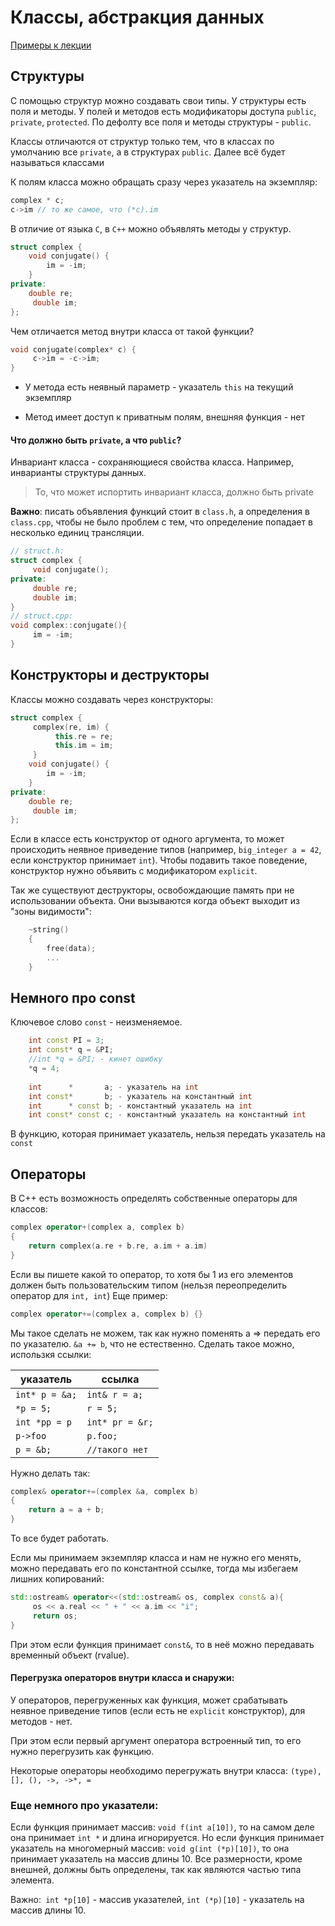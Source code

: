 # Классы, абстракция данных
[Примеры к лекции](https://github.com/sorokin/cpp-course/blob/gh-pages/demos/string-demo/main.cpp)

## Структуры

С помощью структур можно создавать свои типы. У структуры есть поля и методы. У полей и методов есть модификаторы доступа `public`, `private`, `protected`. По дефолту все поля и методы структуры - `public`.

Классы отличаются от структур только тем, что в классах по умолчанию все `private`, а в структурах `public`. Далее всё будет называться классами

К полям класса можно обращать сразу через указатель на экземпляр:

```c++
complex * c;
c->im // то же самое, что (*c).im
```

В отличие от языка `C`, в `C++` можно объявлять методы у структур.

```c++
struct complex {
	void conjugate() {	
		im = -im;
	}
private:
	double re;
     double im;
};
```
Чем отличается метод внутри класса от такой функции?

```C++
void conjugate(complex* c) {
     c->im = -c->im; 
}
```

- У метода есть неявный параметр - указатель `this` на текущий экземпляр

- Метод имеет доступ к приватным полям, внешняя функция - нет

#### Что должно быть `private`, а что `public`?

Инвариант класса - сохраняющиеся свойства класса. Например, инварианты структуры данных.
> То, что может испортить инвариант класса, должно быть private

**Важно**: писать объявления функций стоит в `class.h`, а определения в `class.cpp`, чтобы не было проблем с тем, что определение попадает в несколько единиц трансляции.

```c++
// struct.h:
struct complex {
     void conjugate();
private:
     double re;
     double im;
}
// struct.cpp:
void complex::conjugate(){
     im = -im;
}
```

## Конструкторы и деструкторы

Классы можно создавать через конструкторы:

```c++
struct complex {
     complex(re, im) {
          this.re = re;
          this.im = im;
     }
	void conjugate() {	
		im = -im;
	}
private:
	double re;
     double im;
};
```
Если в классе есть конструктор от одного аргумента, то может происходить неявное приведение типов (например, `big_integer a = 42`, если конструктор принимает `int`). Чтобы подавить такое поведение, конструктор нужно объявить с модификатором `explicit`.  

Так же существуют деструкторы, освобождающие память при не использовании объекта. Они вызываются когда объект выходит из "зоны видимости":

```C++
	~string()
	{
		free(data);
		...
	}
```
## Немного про const

Ключевое слово `const` - неизменяемое.
```c++
	int const PI = 3;
	int const* q = &PI; 
	//int *q = &PI; - кинет ошибку
	*q = 4;
	
	int		 *		 a; - указатель на int
	int	const*		 b; - указатель на константный int
	int		 * const b; - константный указатель на int
	int const* const c; - константный указатель на константный int
```

В функцию, которая принимает указатель, нельзя передать указатель на `const`

## Операторы

В С++ есть возможность определять собственные операторы для классов:
```c++
complex operator+(complex a, complex b)
{
	return complex(a.re + b.re, a.im + a.im)
}
```
Если вы пишете какой то оператор, то хотя бы 1 из его элементов должен быть пользовательским типом (нельзя переопределить оператор для `int, int`)
Еще пример:

```c++
complex operator+=(complex a, complex b) {}
```
Мы такое сделать не можем, так как нужно поменять а => передать его по указателю. `&a += b`, что не естественно.
Сделать такое можно, использкя ссылки:


|указатель		|	ссылка			|
|---------------|-------------------|
|`int* p = &a;`	|	`int& r = a;`	|
|`*p = 5;`		|	`r = 5;`		|
|`int *pp = p`	|	`int* pr = &r;`	|
|`p->foo`|	`p.foo;`	|
|`p = &b;`		|	`//такого нет`	|
Нужно делать так:
```c++
complex& operator+=(complex &a, complex b)
{
	return a = a + b;
}
```
То все будет работать.

Если мы принимаем экземпляр класса и нам не нужно его менять, можно передавать его по константной ссылке, тогда мы избегаем лишних копирований:

```C++
std::ostream& operator<<(std::ostream& os, complex const& a){
     os << a.real << " + " << a.im << "i";
     return os;
}
```

При этом если функция принимает `const&`, то в неё можно передавать временный объект (rvalue). 

#### Перегрузка операторов внутри класса и снаружи:

У операторов, перегруженных как функция, может срабатывать неявное приведение типов (если есть не `explicit` конструктор), для методов - нет.

При этом если первый аргумент оператора встроенный тип, то его нужно перегрузить как функцию.

Некоторые операторы необходимо перегружать внутри класса: `(type), [], (), ->, ->*, =`

### Еще немного про указатели:

Если функция принимает массив: `void f(int a[10])`, то на самом деле она принимает `int *` и длина игнорируется.
Но если функция принимает указатель на многомерный массив: `void g(int (*p)[10])`, то она принимает указатель на массив длины 10. Все размерности, кроме внешней, должны быть определены, так как являются частью типа элемента.

Важно:` int *p[10]` - массив указателей, `int (*p)[10]` - указатель на массив длины 10.
